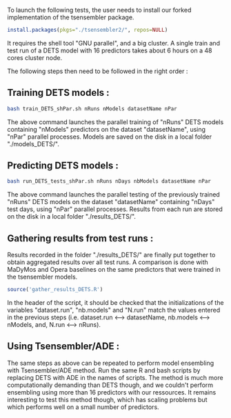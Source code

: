 To launch the following tests, the user needs to install our forked implementation of the tsensembler package.
```r
install.packages(pkgs="./tsensembler2/", repos=NULL)
```
It requires the shell tool "GNU parallel", and a big cluster. A single train and test run of a DETS model with 16 predictors takes about 6 hours on a 48 cores cluster node.

The following steps then need to be followed in the right order :

## Training DETS models :

```sh
bash train_DETS_shPar.sh nRuns nModels datasetName nPar
```
The above command launches the parallel training of "nRuns" DETS models containing "nModels" predictors on the dataset "datasetName", using "nPar" parallel processes.
Models are saved on the disk in a local folder "./models_DETS/".


## Predicting DETS models :

```sh
bash run_DETS_tests_shPar.sh nRuns nDays nbModels datasetName nPar
```
The above command launches the parallel testing of the previously trained "nRuns" DETS models on the dataset "datasetName" containing "nDays" test days, using "nPar" parallel processes.
Results from each run are stored on the disk in a local folder "./results_DETS/".

## Gathering results from test runs :

Results recorded in the folder "./results_DETS/" are finally put together to obtain aggregated results over all test runs. A comparison is done with MaDyMos and Opera baselines on the same predictors that were trained in the tsensembler models.
```r
source('gather_results_DETS.R')
```
In the header of the script, it should be checked that the initializations of the variables "dataset.run", "nb.models" and "N.run" match the values entered in the previous steps (i.e. dataset.run <--> datasetName, nb.models <--> nModels, and, N.run <--> nRuns).

## Using Tsensembler/ADE :

The same steps as above can be repeated to perform model ensembling with Tsensembler/ADE method. Run the same R and bash scripts by replacing DETS with ADE in the names of scripts.
The method is much more computationally demanding than DETS though, and we couldn't perform ensembling using more than 16 predictors with our ressources. It remains interesting to test this method though, which has scaling problems but which performs well on a small number of predictors.

